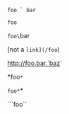 `` foo ` bar  ``

``
foo
``

`foo\`bar` `

[not a `link](/foo`)

<http://foo.bar.`baz>`

*foo`*`

`foo*`*

```foo``